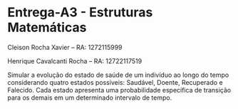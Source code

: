 # Entrega-A3 - Estruturas Matemáticas

Cleison Rocha Xavier – RA: 1272115999 

Henrique Cavalcanti Rocha – RA: 12722117519 

Simular a evolução do estado de saúde de um indivíduo ao longo do tempo considerando quatro estados possíveis: 
Saudável, Doente, Recuperado e Falecido. 
Cada estado apresenta uma probabilidade específica de transição para os demais em um determinado intervalo de tempo.  
